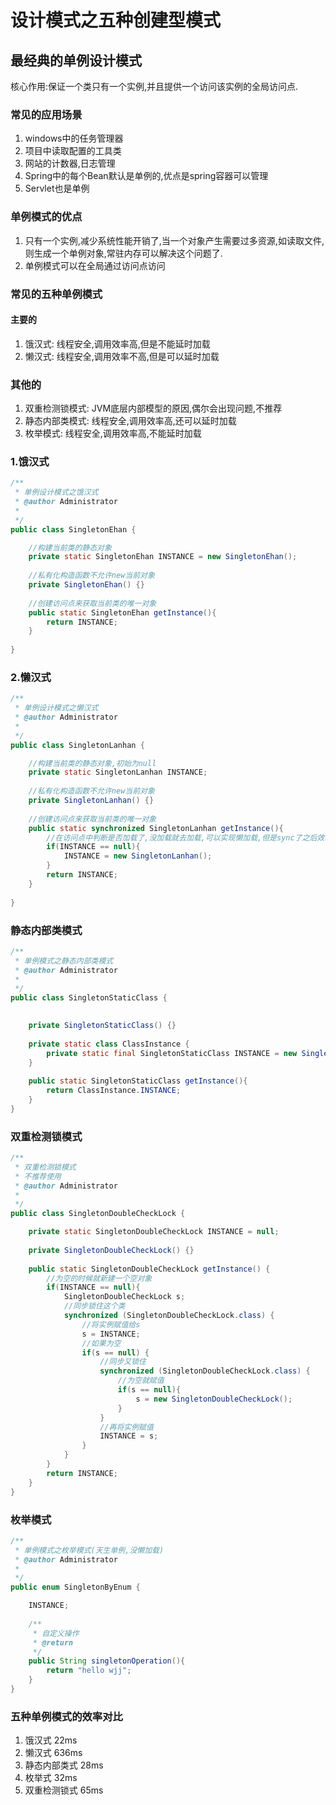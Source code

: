 # 设计模式之五种创建型模式

## 最经典的单例设计模式
核心作用:保证一个类只有一个实例,并且提供一个访问该实例的全局访问点.

### 常见的应用场景
1. windows中的任务管理器
2. 项目中读取配置的工具类
3. 网站的计数器,日志管理
4. Spring中的每个Bean默认是单例的,优点是spring容器可以管理
5. Servlet也是单例

### 单例模式的优点
1. 只有一个实例,减少系统性能开销了,当一个对象产生需要过多资源,如读取文件,则生成一个单例对象,常驻内存可以解决这个问题了.
2. 单例模式可以在全局通过访问点访问

### 常见的五种单例模式
#### 主要的 
1. 饿汉式: 线程安全,调用效率高,但是不能延时加载
2. 懒汉式: 线程安全,调用效率不高,但是可以延时加载

### 其他的
1. 双重检测锁模式: JVM底层内部模型的原因,偶尔会出现问题,不推荐
2. 静态内部类模式: 线程安全,调用效率高,还可以延时加载
3. 枚举模式: 线程安全,调用效率高,不能延时加载

### 1.饿汉式
```java
/**
 * 单例设计模式之饿汉式
 * @author Administrator
 *
 */
public class SingletonEhan {

	//构建当前类的静态对象
	private static SingletonEhan INSTANCE = new SingletonEhan();
	
	//私有化构造函数不允许new当前对象
	private SingletonEhan() {}
	
	//创建访问点来获取当前类的唯一对象
	public static SingletonEhan getInstance(){
		return INSTANCE;
	}
	
}
```

### 2.懒汉式
```java
/**
 * 单例设计模式之懒汉式
 * @author Administrator
 *
 */
public class SingletonLanhan {

	//构建当前类的静态对象,初始为null
	private static SingletonLanhan INSTANCE;
	
	//私有化构造函数不允许new当前对象
	private SingletonLanhan() {}
	
	//创建访问点来获取当前类的唯一对象
	public static synchronized SingletonLanhan getInstance(){
		//在访问点中判断是否加载了,没加载就去加载,可以实现懒加载,但是sync了之后效率很低了
		if(INSTANCE == null){
			INSTANCE = new SingletonLanhan();
		}
		return INSTANCE;
	}
	
}
```

### 静态内部类模式
```java
/**
 * 单例模式之静态内部类模式
 * @author Administrator
 *
 */
public class SingletonStaticClass {

	
	private SingletonStaticClass() {}
	
	private static class ClassInstance {
		private static final SingletonStaticClass INSTANCE = new SingletonStaticClass();
	}
	
	public static SingletonStaticClass getInstance(){
		return ClassInstance.INSTANCE;
	}
}
```

### 双重检测锁模式
```java
/**
 * 双重检测锁模式
 * 不推荐使用
 * @author Administrator
 *
 */
public class SingletonDoubleCheckLock {

	private static SingletonDoubleCheckLock INSTANCE = null;
	
	private SingletonDoubleCheckLock() {}
	
	public static SingletonDoubleCheckLock getInstance() {
		//为空的时候就新建一个空对象
		if(INSTANCE == null){
			SingletonDoubleCheckLock s;
			//同步锁住这个类
			synchronized (SingletonDoubleCheckLock.class) {
				//将实例赋值给s
				s = INSTANCE;
				//如果为空
				if(s == null) {
					//同步又锁住
					synchronized (SingletonDoubleCheckLock.class) {
						//为空就赋值
						if(s == null){
							s = new SingletonDoubleCheckLock();
						}
					}
					//再将实例赋值
					INSTANCE = s;
				}
			}
		}
		return INSTANCE;
	}
}

```

### 枚举模式
```java
/**
 * 单例模式之枚举模式(天生单例,没懒加载)
 * @author Administrator
 *
 */
public enum SingletonByEnum {

	INSTANCE;
	
	/**
	 * 自定义操作
	 * @return
	 */
	public String singletonOperation(){
		return "hello wjj";
	}
}

```

### 五种单例模式的效率对比
1. 饿汉式            22ms
2. 懒汉式            636ms
3. 静态内部类式       28ms
4. 枚举式            32ms
5. 双重检测锁式       65ms

